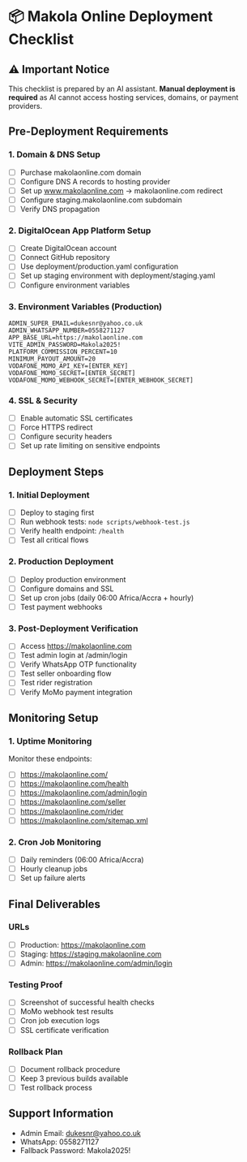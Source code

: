 # 📦 Makola Online Deployment Checklist

## ⚠️ Important Notice
This checklist is prepared by an AI assistant. **Manual deployment is required** as AI cannot access hosting services, domains, or payment providers.

## Pre-Deployment Requirements

### 1. Domain & DNS Setup
- [ ] Purchase makolaonline.com domain
- [ ] Configure DNS A records to hosting provider
- [ ] Set up www.makolaonline.com → makolaonline.com redirect
- [ ] Configure staging.makolaonline.com subdomain
- [ ] Verify DNS propagation

### 2. DigitalOcean App Platform Setup
- [ ] Create DigitalOcean account
- [ ] Connect GitHub repository
- [ ] Use deployment/production.yaml configuration
- [ ] Set up staging environment with deployment/staging.yaml
- [ ] Configure environment variables

### 3. Environment Variables (Production)
```
ADMIN_SUPER_EMAIL=dukesnr@yahoo.co.uk
ADMIN_WHATSAPP_NUMBER=0558271127
APP_BASE_URL=https://makolaonline.com
VITE_ADMIN_PASSWORD=Makola2025!
PLATFORM_COMMISSION_PERCENT=10
MINIMUM_PAYOUT_AMOUNT=20
VODAFONE_MOMO_API_KEY=[ENTER_KEY]
VODAFONE_MOMO_SECRET=[ENTER_SECRET]
VODAFONE_MOMO_WEBHOOK_SECRET=[ENTER_WEBHOOK_SECRET]
```

### 4. SSL & Security
- [ ] Enable automatic SSL certificates
- [ ] Force HTTPS redirect
- [ ] Configure security headers
- [ ] Set up rate limiting on sensitive endpoints

## Deployment Steps

### 1. Initial Deployment
- [ ] Deploy to staging first
- [ ] Run webhook tests: `node scripts/webhook-test.js`
- [ ] Verify health endpoint: `/health`
- [ ] Test all critical flows

### 2. Production Deployment
- [ ] Deploy production environment
- [ ] Configure domains and SSL
- [ ] Set up cron jobs (daily 06:00 Africa/Accra + hourly)
- [ ] Test payment webhooks

### 3. Post-Deployment Verification
- [ ] Access https://makolaonline.com
- [ ] Test admin login at /admin/login
- [ ] Verify WhatsApp OTP functionality
- [ ] Test seller onboarding flow
- [ ] Test rider registration
- [ ] Verify MoMo payment integration

## Monitoring Setup

### 1. Uptime Monitoring
Monitor these endpoints:
- [ ] https://makolaonline.com/
- [ ] https://makolaonline.com/health
- [ ] https://makolaonline.com/admin/login
- [ ] https://makolaonline.com/seller
- [ ] https://makolaonline.com/rider
- [ ] https://makolaonline.com/sitemap.xml

### 2. Cron Job Monitoring
- [ ] Daily reminders (06:00 Africa/Accra)
- [ ] Hourly cleanup jobs
- [ ] Set up failure alerts

## Final Deliverables

### URLs
- [ ] Production: https://makolaonline.com
- [ ] Staging: https://staging.makolaonline.com
- [ ] Admin: https://makolaonline.com/admin/login

### Testing Proof
- [ ] Screenshot of successful health checks
- [ ] MoMo webhook test results
- [ ] Cron job execution logs
- [ ] SSL certificate verification

### Rollback Plan
- [ ] Document rollback procedure
- [ ] Keep 3 previous builds available
- [ ] Test rollback process

## Support Information
- Admin Email: dukesnr@yahoo.co.uk
- WhatsApp: 0558271127
- Fallback Password: Makola2025!